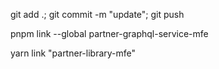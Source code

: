 git add .; git commit -m "update"; git push

pnpm link --global partner-graphql-service-mfe

yarn link "partner-library-mfe"